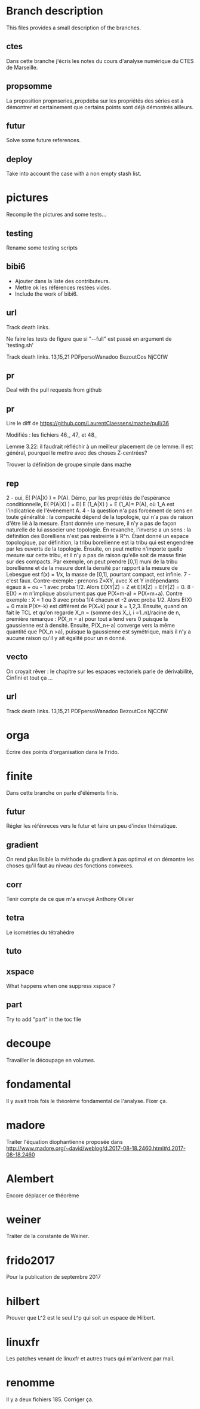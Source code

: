 # Branch description

This files provides a small description of the branches.

## ctes

Dans cette branche j'écris les notes du cours d'analyse numérique du CTES de Marseille.

## propsomme

La proposition propnseries_propdeba sur les propriétés des séries est à démontrer et certainement que certains points sont déjà démontrés ailleurs.

## futur

Solve some future references.

## deploy

Take into account the case with a non empty stash list.

# pictures

Recompile the pictures and some tests...

## testing

Rename some testing scripts

## bibi6

- Ajouter dans la liste des contributeurs.
- Mettre ok les références restées vides.
- Include the work of bibi6.


## url

Track death links.

Ne faire les tests de figure que si "--full" est passé en argument de 'testing.sh'

Track death links. 13,15,21
PDFpersoWanadoo
BezoutCos
NjCCfW



## pr

Deal with the pull requests from github


## pr

Lire le diff de  https://github.com/LaurentClaessens/mazhe/pull/36

Modifiés : les fichiers 46_, 47_ et 48_

Lemme 3.22: il faudrait réfléchir à un meilleur placement de ce lemme. Il est général, pourquoi le mettre avec des choses Z-centrées?

Trouver la définition de groupe simple dans mazhe

## rep

2 - oui, E( P(A|X) ) = P(A). Démo, par les propriétés de l'espérance conditionnelle, E( P(A|X) ) = E( E (1_A|X) ) = E (1_A)= P(A), où 1_A est l'indicatrice de l'événement A.
4 - la question n'a pas forcément de sens en toute généralité : la compacité dépend de la topologie, qui n'a pas de raison d'être lié à la mesure. Étant donnée une mesure, il n'y a pas de façon naturelle de lui associer une topologie. En revanche, l'inverse a un sens : la définition des Borelliens n'est pas restreinte à R^n. Étant donné un espace topologique, par définition, la tribu borellienne est la tribu qui est engendrée par les ouverts de la topologie. Ensuite, on peut mettre n'importe quelle mesure sur cette tribu, et il n'y a pas de raison qu'elle soit de masse finie sur des compacts. Par exemple, on peut prendre [0,1] muni de la tribu borellienne et de la mesure dont la densité par rapport à la mesure de Lebesgue est f(x) = 1/x, la masse de [0,1], pourtant compact, est infinie.
7 - c'est faux. Contre-exemple : prenons Z=XY, avec X et Y indépendants égaux à + ou - 1 avec proba 1/2. Alors E(XY|Z) = Z et E(X|Z) = E(Y|Z) = 0.
8 - E(X) = m n'implique absolument pas que P(X=m-a) = P(X=m+a). Contre exemple : X = 1 ou 3 avec proba 1/4 chacun et -2 avec proba 1/2. Alors E(X) = 0 mais P(X=-k) est différent de P(X=k) pour k = 1,2,3. Ensuite, quand on fait le TCL et qu'on regarde X_n = (somme des X_i, i =1..n)/racine de n, première remarque : P(X_n = a) pour tout a tend vers 0 puisque la gaussienne est à densité. Ensuite, P(X_n<-a) converge vers la même quantité que P(X_n >a), puisque la gaussienne est symétrique, mais il n'y a aucune raison qu'il y ait égalité pour un n donné.

## vecto

On croyait rêver : le chapitre sur les espaces vectoriels parle de dérivabilité, Cinfini et tout ça ...

## url
Track death links. 13,15,21
PDFpersoWanadoo
BezoutCos
NjCCfW

# orga

Écrire des points d'organisation dans le Frido.

# finite

Dans cette branche on parle d'éléments finis.

## futur

Régler les réfénreces vers le futur et faire un peu d'index thématique.

## gradient

On rend plus lisible la méthode du gradient à pas optimal et on démontre les choses qu'il faut au niveau des fonctions convexes.

## corr

Tenir compte de ce que m'a envoyé Anthony Olivier

## tetra

Le isométries du tétrahèdre

## tuto

## xspace
What happens when one suppress xspace ?

## part

Try to add "part" in the toc file

# decoupe

Travailler le découpage en volumes.

# fondamental

Il y avait trois fois le théorème fondamental de l'analyse. Fixer ça.


# madore

Traiter l'équation diophantienne proposée dans
http://www.madore.org/~david/weblog/d.2017-08-18.2460.html#d.2017-08-18.2460

# Alembert

Encore déplacer ce théorème

# weiner

Traiter de la constante de Weiner.

# frido2017

Pour la publication de septembre 2017

# hilbert

Prouver que L^2 est le seul L^p qui soit un espace de Hilbert.

# linuxfr

Les patches venant de linuxfr et autres trucs qui m'arrivent par mail.

# renomme

Il y a deux fichiers 185. Corriger ça.

